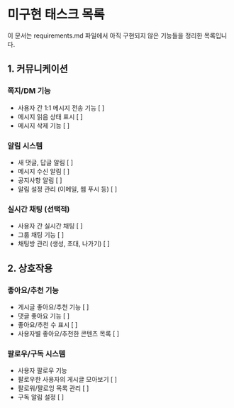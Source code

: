 # 미구현 태스크 목록

이 문서는 requirements.md 파일에서 아직 구현되지 않은 기능들을 정리한 목록입니다.

## 1. 커뮤니케이션

### 쪽지/DM 기능
- 사용자 간 1:1 메시지 전송 기능 [ ]
- 메시지 읽음 상태 표시 [ ]
- 메시지 삭제 기능 [ ]

### 알림 시스템
- 새 댓글, 답글 알림 [ ]
- 메시지 수신 알림 [ ]
- 공지사항 알림 [ ]
- 알림 설정 관리 (이메일, 웹 푸시 등) [ ]

### 실시간 채팅 (선택적)
- 사용자 간 실시간 채팅 [ ]
- 그룹 채팅 기능 [ ]
- 채팅방 관리 (생성, 초대, 나가기) [ ]

## 2. 상호작용

### 좋아요/추천 기능
- 게시글 좋아요/추천 기능 [ ]
- 댓글 좋아요 기능 [ ]
- 좋아요/추천 수 표시 [ ]
- 사용자별 좋아요/추천한 콘텐츠 목록 [ ]

### 팔로우/구독 시스템
- 사용자 팔로우 기능
- 팔로우한 사용자의 게시글 모아보기 [ ]
- 팔로워/팔로잉 목록 관리 [ ]
- 구독 알림 설정 [ ]